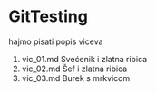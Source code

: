 # GitTesting

hajmo pisati popis viceva

1. vic_01.md Svećenik i zlatna ribica
1. vic_02.md Šef i zlatna ribica
2. vic_03.md Burek s mrkvicom